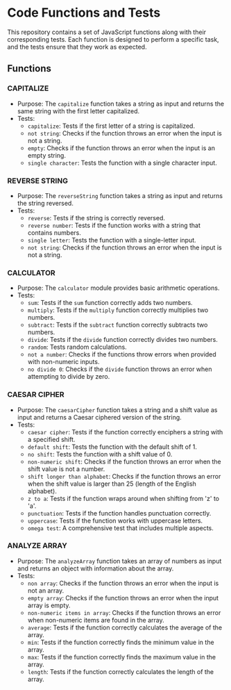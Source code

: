 # Code Functions and Tests

This repository contains a set of JavaScript functions along with their corresponding tests. Each function is designed to perform a specific task, and the tests ensure that they work as expected.

## Functions

### CAPITALIZE

- Purpose: The `capitalize` function takes a string as input and returns the same string with the first letter capitalized.
- Tests:
  - `capitalize`: Tests if the first letter of a string is capitalized.
  - `not string`: Checks if the function throws an error when the input is not a string.
  - `empty`: Checks if the function throws an error when the input is an empty string.
  - `single character`: Tests the function with a single character input.

### REVERSE STRING

- Purpose: The `reverseString` function takes a string as input and returns the string reversed.
- Tests:
  - `reverse`: Tests if the string is correctly reversed.
  - `reverse number`: Tests if the function works with a string that contains numbers.
  - `single letter`: Tests the function with a single-letter input.
  - `not string`: Checks if the function throws an error when the input is not a string.

### **CALCULATOR**

- Purpose: The `calculator` module provides basic arithmetic operations.
- Tests:
  - `sum`: Tests if the `sum` function correctly adds two numbers.
  - `multiply`: Tests if the `multiply` function correctly multiplies two numbers.
  - `subtract`: Tests if the `subtract` function correctly subtracts two numbers.
  - `divide`: Tests if the `divide` function correctly divides two numbers.
  - `random`: Tests random calculations.
  - `not a number`: Checks if the functions throw errors when provided with non-numeric inputs.
  - `no divide 0`: Checks if the `divide` function throws an error when attempting to divide by zero.

### **CAESAR CIPHER**

- Purpose: The `caesarCipher` function takes a string and a shift value as input and returns a Caesar ciphered version of the string.
- Tests:
  - `caesar cipher`: Tests if the function correctly enciphers a string with a specified shift.
  - `default shift`: Tests the function with the default shift of 1.
  - `no shift`: Tests the function with a shift value of 0.
  - `non-numeric shift`: Checks if the function throws an error when the shift value is not a number.
  - `shift longer than alphabet`: Checks if the function throws an error when the shift value is larger than 25 (length of the English alphabet).
  - `z to a`: Tests if the function wraps around when shifting from 'z' to 'a'.
  - `punctuation`: Tests if the function handles punctuation correctly.
  - `uppercase`: Tests if the function works with uppercase letters.
  - `omega test`: A comprehensive test that includes multiple aspects.

### **ANALYZE ARRAY**

- Purpose: The `analyzeArray` function takes an array of numbers as input and returns an object with information about the array.
- Tests:
  - `non array`: Checks if the function throws an error when the input is not an array.
  - `empty array`: Checks if the function throws an error when the input array is empty.
  - `non-numeric items in array`: Checks if the function throws an error when non-numeric items are found in the array.
  - `average`: Tests if the function correctly calculates the average of the array.
  - `min`: Tests if the function correctly finds the minimum value in the array.
  - `max`: Tests if the function correctly finds the maximum value in the array.
  - `length`: Tests if the function correctly calculates the length of the array.
